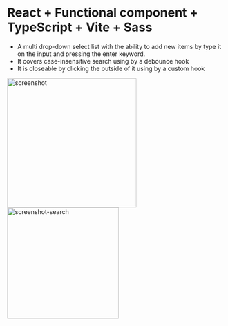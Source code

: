 # React + Functional component + TypeScript + Vite + Sass

- A multi drop-down select list with the ability to add new items by type it on the input and pressing the enter keyword.
- It covers case-insensitive search using by a debounce hook
- It is closeable by clicking the outside of it using by a custom hook

<img width="299" alt="screenshot" src="https://github.com/soumen-roy-001/searchable-multi-select-dropdown/assets/53516520/5464ed1e-4a8d-4fef-9c5b-c8c5a282fbe7">  


<img width="258" alt="screenshot-search" src="https://github.com/soumen-roy-001/searchable-multi-select-dropdown/assets/53516520/72f656ec-3185-4f39-bbc2-6b5ae1024013">



